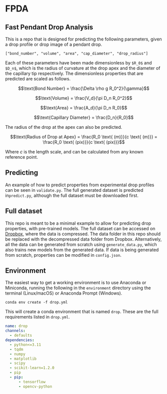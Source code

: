 # FPDA

## Fast Pendant Drop Analysis

This is a repo that is designed for predicting the following parameters,
given a drop profile or drop image of a pendant drop. 

`["bond_number", "volume", "area", "cap_diameter", "drop_radius"]`

Each of these parameters have been made dimensionless by `$R_0$` and `$D_n$`,
which is the radius of curvature at the drop apex and the diameter of the capillary tip
respectively. The dimensionless properties that are predicted are scaled as follows.

$$\text{Bond Number} = \frac{\Delta \rho g R_0^2}{\gamma}$$

$$\text{Volume} = \frac{V_d}{\pi D_n R_0^2}$$

$$\text{Area} = \frac{A_d}{\pi D_n R_0}$$

$$\text{Capillary Diameter} = \frac{D_n}{R_0}$$

The radius of the drop at the apex can also be predicted.

$$\text{Radius of Drop at Apex} = \frac{R_0 \text{ (m)}}{c \text{ (m)}} = \frac{R_0 \text{ (pix)}}{c \text{ (pix)}}$$

Where $c$ is the length scale, and can be calculated from any known reference point.

## Predicting

An example of how to predict properties from experimental drop profiles can be seen in `validate.py`.
The full generated dataset is predicted in`predict.py`,
although the full dataset must be downloaded first.

## Full dataset

This repo is meant to be a minimal example to allow for predicting drop properties,
with pre-trained models. The full dataset can be accessed on 
[Dropbox](https://www.dropbox.com/scl/fi/ykettma07e3ag53ywnso4/data.zip?rlkey=86ppnivp2xdr6jal4aqypnh1g&dl=0), 
where the data is compressed. 
The data folder in this repo should be replaced with the decompressed data folder from Dropbox.
Alternatively, all the data can be generated from scratch using `generate_data.py`,
which also trains new models from the generated data. 
If data is being generated from scratch, 
properties can be modified in `config.json`.

## Environment

The easiest way to get a working environment is to use Anaconda or Miniconda,
running the following in the `environment` directory using the terminal (Linux/macOS) 
or Anaconda Prompt (Windows).

`conda env create -f drop.yml`

This will create a conda environment that is named `drop`. 
These are the full requirements listed in `drop.yml`.

```yml
name: drop
channels:
  - defaults
dependencies:
  - python<=3.11
  - tqdm
  - numpy
  - matplotlib
  - scipy
  - scikit-learn=1.2.0
  - pip
  - pip:
      - tensorflow
      - opencv-python
```
